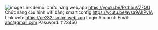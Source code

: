 ![image](https://github.com/DgTanDat/DA1_SmartHome/assets/133846481/f29104d4-6be8-479a-b273-68e0ff98b829)
Link demo: 
Chức năng web/app
https://youtu.be/RsthbuVZZQU
Chức năng cấu hình wifi bằng smart config
https://youtu.be/avsa9AKPvIA
Link web:
https://ce232-smhm.web.app
Login Account:
Email: abc@gmail.com
Password: t123456


